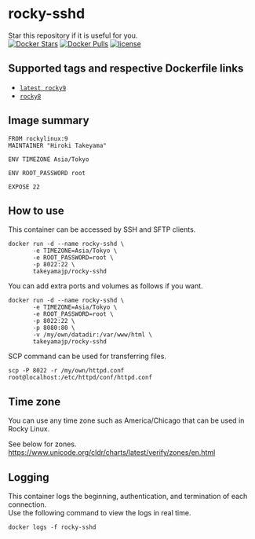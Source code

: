 # rocky-sshd
Star this repository if it is useful for you.  
[![Docker Stars](https://img.shields.io/docker/stars/takeyamajp/rocky-sshd.svg)](https://hub.docker.com/r/takeyamajp/rocky-sshd/)
[![Docker Pulls](https://img.shields.io/docker/pulls/takeyamajp/rocky-sshd.svg)](https://hub.docker.com/r/takeyamajp/rocky-sshd/)
[![license](https://img.shields.io/github/license/takeyamajp/docker-rocky-sshd.svg)](https://github.com/takeyamajp/docker-rocky-sshd/blob/master/LICENSE)

## Supported tags and respective Dockerfile links  
- [`latest`, `rocky9`](https://github.com/takeyamajp/docker-rocky-sshd/blob/master/rocky9/Dockerfile)
- [`rocky8`](https://github.com/takeyamajp/docker-rocky-sshd/blob/master/rocky8/Dockerfile)

## Image summary
    FROM rockylinux:9  
    MAINTAINER "Hiroki Takeyama"
    
    ENV TIMEZONE Asia/Tokyo
    
    ENV ROOT_PASSWORD root
    
    EXPOSE 22

## How to use
This container can be accessed by SSH and SFTP clients.

    docker run -d --name rocky-sshd \  
           -e TIMEZONE=Asia/Tokyo \  
           -e ROOT_PASSWORD=root \  
           -p 8022:22 \  
           takeyamajp/rocky-sshd

You can add extra ports and volumes as follows if you want.

    docker run -d --name rocky-sshd \  
           -e TIMEZONE=Asia/Tokyo \  
           -e ROOT_PASSWORD=root \  
           -p 8022:22 \  
           -p 8080:80 \  
           -v /my/own/datadir:/var/www/html \  
           takeyamajp/rocky-sshd

SCP command can be used for transferring files.

    scp -P 8022 -r /my/own/httpd.conf root@localhost:/etc/httpd/conf/httpd.conf

## Time zone
You can use any time zone such as America/Chicago that can be used in Rocky Linux.  

See below for zones.  
https://www.unicode.org/cldr/charts/latest/verify/zones/en.html

## Logging
This container logs the beginning, authentication, and termination of each connection.  
Use the following command to view the logs in real time.

    docker logs -f rocky-sshd
